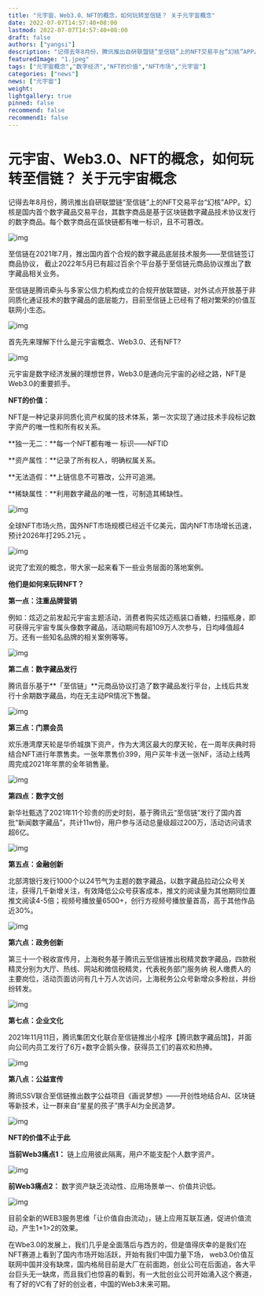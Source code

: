 ```yaml
---
title: "元宇宙、Web3.0、NFT的概念，如何玩转至信链？ 关于元宇宙概念"
date: 2022-07-07T14:57:40+08:00
lastmod: 2022-07-07T14:57:40+08:00
draft: false
authors: ["yangsi"]
description: "记得去年8月份，腾讯推出自研联盟链“至信链”上的NFT交易平台“幻核”APP。幻核是国内首个数字藏品交易平台，其数字商品是基于区块链数字藏品技术协议发行的数字商品。每个数字商品在區快链都有唯一标识，且不可篡改。"
featuredImage: "1.jpeg"
tags: ["元宇宙概念","数字经济","NFT的价值","NFT市场","元宇宙"]
categories: ["news"]
news: ["元宇宙"]
weight: 
lightgallery: true
pinned: false
recommend: false
recommend1: false
---
```


# 元宇宙、Web3.0、NFT的概念，如何玩转至信链？ 关于元宇宙概念

记得去年8月份，腾讯推出自研联盟链“至信链”上的NFT交易平台“幻核”APP。幻核是国内首个数字藏品交易平台，其数字商品是基于区块链数字藏品技术协议发行的数字商品。每个数字商品在區快链都有唯一标识，且不可篡改。

![img](https://p8.itc.cn/images01/20220706/10f27b585b0c4c97a8f4679f92811f4b.jpeg)

至信链在2021年7月，推出国内首个合规的数字藏品底层技术服务——至信链签订商品协议， 截止2022年5月已有超过百余个平台基于至信链元商品协议推出了数字藏品相关业务。

至信链是腾讯牵头与多家公信力机构成立的合规开放联盟链，对外试点开放基于非同质化通证技术的数字藏品的底层能力，目前至信链上已经有了相对繁荣的价值互联网小生态。

![img](https://p8.itc.cn/images01/20220706/a2973426d46e48bf8b5e3e3cf38877a9.png)

首先先来理解下什么是元宇宙概念、Web3.0、还有NFT?

![img](https://p8.itc.cn/images01/20220706/1bb9e8d3779d467cb7546a973848b1c5.png)

元宇宙是数字经济发展的理想世界，Web3.0是通向元宇宙的必经之路，NFT是Web3.0的重要抓手。

**NFT的价值：**

NFT是一种记录非同质化资产权属的技术体系，第一次实现了通过技术手段标记数字资产的唯一性和所有权关系。

**独一无二：**每一个NFT都有唯一 标识——NFTID

**资产属性：**记录了所有权人，明确权属关系。

**无法造假：**上链信息不可篡改，公开可追溯。

**稀缺属性：**利用数字藏品的唯一性，可制造其稀缺性。

![img](https://p9.itc.cn/images01/20220706/8160f6ece0a94d0da10b372d366f6668.png)

全球NFT市场火热，国外NFT市场规模已经近千亿美元，国内NFT市场增长迅速，预计2026年打295.21元 。

![img](https://p4.itc.cn/images01/20220706/a65507e40a5c4d22bcdc48367865dab1.png)

说完了宏观的概念，带大家一起来看下一些业务层面的落地案例。

**他们是如何来玩转NFT？**

**第一点：注重品牌营销**

例如：炫迈之前发起元宇宙主题活动，消费者购买炫迈瓶装口香糖，扫描瓶身，即可获得元宇宙专属头像数字藏品，活动期间有超109万人次参与，日均峰值超4万。还有一些知名品牌的相关案例等等。

![img](https://p2.itc.cn/images01/20220706/fd7608b60f1a4242becc732b258dd286.png)

**第二点：数字藏品发行**

腾讯音乐基于**「至信链」**元商品协议打造了数字藏品发行平台，上线后共发行十余期数字藏品，均在无主动PR情况下售罄。

![img](https://p5.itc.cn/images01/20220706/a3e28e5088c949019f1d918aec2e17b3.png)

**第三点：门票会员**

欢乐港湾摩天轮是华侨城旗下资产，作为大湾区最大的摩天轮，在一周年庆典时将结合NFT进行年票售卖。一张年票售价399，用户买年卡送一张NF，活动上线两周完成2021年年票的全年销售量。

![img](https://p8.itc.cn/images01/20220706/6fa4c8adc93e45209481a36c6e737aa3.png)

**第四点：数字文创**

新华社甄选了2021年11个珍贵的历史时刻，基于腾讯云“至信链”发行了国内首批“新闻数字藏品”，共计11w份，用户参与活动总量级超过200万，活动访问请求超6亿。

![img](https://p7.itc.cn/images01/20220706/1c1590e92d7a4bb8be7c5fd64d052690.png)

**第五点：金融创新**

北部湾银行发行1000个以24节气为主题的数字藏品，以数字藏品拉动公众号关注，获得几千新增关注，有效降低公众号获客成本，推文的阅读量为其他期同位置推文阅读4-5倍；视频号播放量6500+，创行方视频号播放量首高，高于其他作品近30%。

![img](https://p9.itc.cn/images01/20220706/5d768f9450f84bb29164f372b9d54600.jpeg)

**第六点：政务创新**

第三十一个税收宣传月，上海税务基于腾讯云至信链推出税精灵数字藏品，四款税精灵分别为大厅、热线、网站和微信税精灵，代表税务部门服务纳 税人缴费人的主要岗位，活动页面访问有几十万人次访问，上海税务公众号新增众多粉丝，并纷纷转发。

![img](https://p1.itc.cn/images01/20220706/3033ff49e3b3421093749e90b2d3ea32.jpeg)

**第七点：企业文化**

2021年11月11日，腾讯集团文化联合至信链推出小程序【腾讯数字藏品馆】，并面向公司内员工发行了6万+数字企鹅头像，获得员工们的喜欢和热捧。

![img](https://p3.itc.cn/images01/20220706/e2ead73751694b62b48d7546e3f93b29.png)

**第八点：公益宣传**

腾讯SSV联合至信链推出数字公益项目《画说梦想》——开创性地结合AI、区块链等新技术，让一群来自“星星的孩子”携手AI为全民造梦。

![img](https://p9.itc.cn/images01/20220706/701af1b4ff844b49a28d27ac2b072a9b.png)

**NFT的价值不止于此**

**当前Web3痛点1：** 链上应用彼此隔离，用户不能支配个人数字资产。

![img](https://p9.itc.cn/images01/20220706/51f178c0739c444b93f957aac42e64f6.png)

**前Web3痛点2：** 数字资产缺乏流动性、应用场景单一、价值共识低。

![img](https://p2.itc.cn/images01/20220706/895e547caa004be88f27f43655f1eda0.png)

目前全新的WEB3服务思维「让价值自由流动」，链上应用互联互通，促进价值流动，产生1+1>2的效果。

在Wbe3.0的发展上，我们几乎是全面落后与西方的，但是值得庆幸的是我们在NFT赛道上看到了国内市场开始活跃，开始有我们中国力量下场， web3.0价值互联网中国并没有缺席，国内格局目前是大厂在前面跑，创业公司在后面追，各大平台巨头无一缺席，而且我们也惊喜的看到，有一大批创业公司开始涌入这个赛道，有了好的VC有了好的创业者，中国的Web3未来可期。